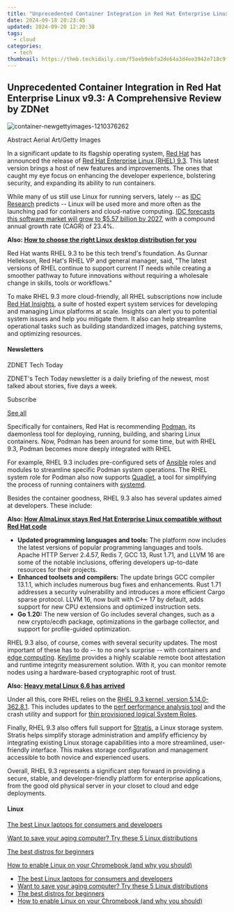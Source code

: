 ```yaml
---
title: "Unprecedented Container Integration in Red Hat Enterprise Linux v9.3: A Comprehensive Review by ZDNet"
date: 2024-09-18 20:23:45
updated: 2024-09-20 12:20:38
tags:
  - cloud
categories:
  - tech
thumbnail: https://thmb.techidaily.com/f5eeb9ebfa2de64a3d4ee3942e718c9f14502e6b864cfccf1cdec1e982bafc3d.jpg
---
```


## Unprecedented Container Integration in Red Hat Enterprise Linux v9.3: A Comprehensive Review by ZDNet

![container-newgettyimages-1210376262](https://www.zdnet.com/a/img/resize/7944b72f060a6e10643cb56625413038ed6f5096/2023/11/15/739bcb98-61a6-4850-a003-6b6559fbcef2/container-newgettyimages-1210376262.jpg?auto=webp&width=1280)

Abstract Aerial Art/Getty Images

In a significant update to its flagship operating system, [Red Hat](https://www.redhat.com/en) has announced the release of [Red Hat Enterprise Linux (RHEL) 9.3](https://access.redhat.com/documentation/en-us/red%5Fhat%5Fenterprise%5Flinux/6/html/installation%5Fguide/sn-welcome-x86). This latest version brings a host of new features and improvements. The ones that caught my eye focus on enhancing the developer experience, bolstering security, and expanding its ability to run containers. 

While many of us still use Linux for running servers, lately -- as [IDC Research](https://www.idc.com/) predicts -- Linux will be used more and more often as the launching pad for containers and cloud-native computing. [IDC forecasts this software market will grow to $5.57 billion by 2027](https://www.idc.com/getdoc.jsp?containerId=US49244823), with a compound annual growth rate (CAGR) of 23.4%. 

**Also: [How to choose the right Linux desktop distribution for you](https://www.zdnet.com/article/how-to-choose-the-right-linux-desktop-distribution-for-you/)**

Red Hat wants RHEL 9.3 to be this tech trend's foundation. As Gunnar Hellekson, Red Hat's RHEL VP and general manager, said, "The latest versions of RHEL continue to support current IT needs while creating a smoother pathway to future innovations without requiring a wholesale change in skills, tools or workflows." 

To make RHEL 9.3 more cloud-friendly, all RHEL subscriptions now include [Red Hat Insights](https://www.redhat.com/en/technologies/management/insights), a suite of hosted expert system services for developing and managing Linux platforms at scale. Insights can alert you to potential system issues and help you mitigate them. It also can help streamline operational tasks such as building standardized images, patching systems, and optimizing resources. 

#### Newsletters

ZDNET Tech Today

ZDNET's Tech Today newsletter is a daily briefing of the newest, most talked about stories, five days a week.

 Subscribe

[See all](https://www.zdnet.com/newsletters/)

Specifically for containers, Red Hat is recommending [Podman](https://podman.io/), its daemonless tool for deploying, running, building, and sharing Linux containers. Now, Podman has been around for some time, but with RHEL 9.3, Podman becomes more deeply integrated with RHEL 

For example, RHEL 9.3 includes pre-configured sets of [Ansible](https://www.ansible.com/) roles and modules to streamline specific Podman system operations. The RHEL system role for Podman also now supports [Quadlet](https://www.redhat.com/sysadmin/quadlet-podman), a tool for simplifying the process of running containers with [systemd](https://systemd.io/). 

Besides the container goodness, RHEL 9.3 also has several updates aimed at developers. These include:

**Also: [How AlmaLinux stays Red Hat Enterprise Linux compatible without Red Hat code](https://www.zdnet.com/article/how-almalinux-stays-red-hat-enterprise-linux-compatible-without-red-hat-code/)**

* **Updated programming languages and tools:** The platform now includes the latest versions of popular programming languages and tools. Apache HTTP Server 2.4.57, Redis 7, GCC 13, Rust 1.71, and LLVM 16 are some of the notable inclusions, offering developers up-to-date resources for their projects.
* **Enhanced toolsets and compilers:** The update brings GCC compiler 13.1.1, which includes numerous bug fixes and enhancements. Rust 1.71 addresses a security vulnerability and introduces a more efficient Cargo sparse protocol. LLVM 16, now built with C++ 17 by default, adds support for new CPU extensions and optimized instruction sets.
* **Go 1.20:** The new version of Go includes several changes, such as a new crypto/ecdh package, optimizations in the garbage collector, and support for profile-guided optimization.

RHEL 9.3 also, of course, comes with several security updates. The most important of these has to do -- to no one's surprise -- with containers and [edge computing](https://www.zdnet.com/article/red-hat-goes-to-the-edge/). [Keylime](https://keylime.dev/) provides a highly scalable remote boot attestation and runtime integrity measurement solution. With it, you can monitor remote nodes using a hardware-based cryptographic root of trust.

**Also: [Heavy metal Linux 6.6 has arrived](https://www.zdnet.com/article/heavy-metal-linux-linux-6-6-arrives/)**

Under all this, core RHEL relies on the [RHEL 9.3 kernel, version 5.14.0-362.8.1](https://access.redhat.com/documentation/en-us/red%5Fhat%5Fenterprise%5Flinux/9/html-single/9.3%5Frelease%5Fnotes/index). This includes updates to the [perf performance analysis tool](http://perf.wiki.kernel.org/) and the crash utility and support for [thin provisioned logical System Roles](https://access.redhat.com/documentation/en-us/red%5Fhat%5Fenterprise%5Flinux/8/html/configuring%5Fand%5Fmanaging%5Flogical%5Fvolumes/creating-and-managing-thin-provisioned-volumes%5Fconfiguring-and-managing-logical-volumes).

Finally, RHEL 9.3 also offers full support for [Stratis](https://stratis-storage.github.io/), a Linux storage system. Stratis helps simplify storage administration and amplify efficiency by integrating existing Linux storage capabilities into a more streamlined, user-friendly interface. This makes storage configuration and management accessible to both novice and experienced users. 

Overall, RHEL 9.3 represents a significant step forward in providing a secure, stable, and developer-friendly platform for enterprise applications, from the good old physical server in your closet to cloud and edge deployments.

#### Linux

[The best Linux laptops for consumers and developers](https://www.zdnet.com/article/best-linux-laptop/ "The best Linux laptops for consumers and developers")

[Want to save your aging computer? Try these 5 Linux distributions](https://www.zdnet.com/article/want-to-save-your-old-computer-try-these-5-linux-distributions/ "Want to save your aging computer? Try these 5 Linux distributions")

[The best distros for beginners](https://www.zdnet.com/article/best-linux-desktops-for-beginners/ "The best distros for beginners")

[How to enable Linux on your Chromebook (and why you should)](https://www.zdnet.com/article/how-to-enable-linux-on-your-chromebook-and-why-you-should/ "How to enable Linux on your Chromebook (and why you should)")

* [The best Linux laptops for consumers and developers](https://www.zdnet.com/article/best-linux-laptop/ "The best Linux laptops for consumers and developers")
* [Want to save your aging computer? Try these 5 Linux distributions](https://www.zdnet.com/article/want-to-save-your-old-computer-try-these-5-linux-distributions/ "Want to save your aging computer? Try these 5 Linux distributions")
* [The best distros for beginners](https://www.zdnet.com/article/best-linux-desktops-for-beginners/ "The best distros for beginners")
* [How to enable Linux on your Chromebook (and why you should)](https://www.zdnet.com/article/how-to-enable-linux-on-your-chromebook-and-why-you-should/ "How to enable Linux on your Chromebook (and why you should)")

<ins class="adsbygoogle"
     style="display:block"
     data-ad-format="autorelaxed"
     data-ad-client="ca-pub-7571918770474297"
     data-ad-slot="1223367746"></ins>



<ins class="adsbygoogle"
     style="display:block"
     data-ad-client="ca-pub-7571918770474297"
     data-ad-slot="8358498916"
     data-ad-format="auto"
     data-full-width-responsive="true"></ins>
